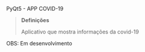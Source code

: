 PyQt5 - APP COVID-19

> **Definições**
>
> Aplicativo que mostra informações da covid-19
>
OBS: Em desenvolvimento